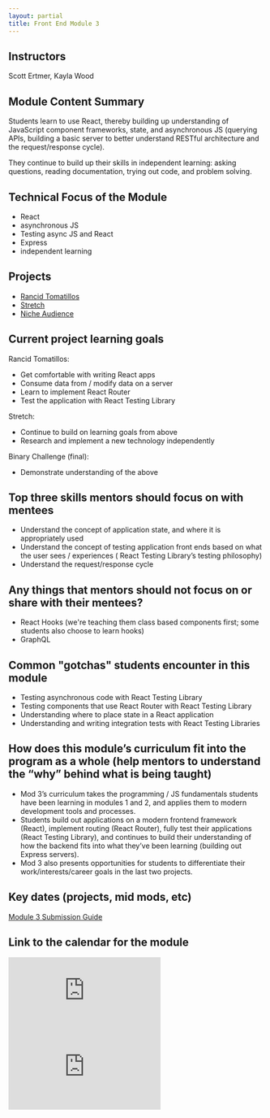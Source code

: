 ```yaml
---
layout: partial
title: Front End Module 3
---
```


## Instructors

Scott Ertmer, Kayla Wood

## Module Content Summary

Students learn to use React, thereby building up understanding of JavaScript component frameworks, state, and asynchronous JS (querying APIs, building a basic server to better understand RESTful architecture and the request/response cycle).

They continue to build up their skills in independent learning: asking questions, reading documentation, trying out code, and problem solving.

## Technical Focus of the Module

- React
- asynchronous JS
- Testing async JS and React
- Express
- independent learning

## Projects

<ul class="projects">
    <!-- <li class="project"><a href="https://frontend.turing.edu/projects/module-3/whats-new.html">What's New?</a></li> -->
    <!-- <li class="project"><a href="https://frontend.turing.edu/projects/module-3/swapi-trivia.html">SWAPI-Trivia</a></li> -->
    <!--<li class="project"><a href="https://frontend.turing.edu/projects/module-3/vrad.html">VRAD</a></li>-->
    <!-- <li class="project"><a href="https://frontend.turing.edu/projects/module-3/movie-tracker.html">Movie Tracker</a></li> -->
    <!-- <li class="project"><a href="https://frontend.turing.edu/projects/module-3/turing-yearbook.html">Yearbook (mini project)</a></li> -->
    <li class="project"><a href="https://frontend.turing.edu/projects/module-3/rancid-tomatillos-v3.html">Rancid Tomatillos</a></li>
    <li class="project"><a href="https://frontend.turing.edu/projects/module-3/stretch.html">Stretch</a></li>
    <li class="project"><a href="https://frontend.turing.edu/projects/module-3/niche-audience.html">Niche Audience</a></li>
    <!-- <li class="project"><a href="https://frontend.turing.edu/projects/module-3/ideas-4-ideaboxes.html">Ideas-4-Ideaboxes</a></li> -->
    <!-- <li class="project"><a href="https://frontend.turing.edu/projects/tune-in-later.html">Tune In Later</a></li> -->
    <!-- <li class="project"><a href="https://frontend.turing.edu/projects/module-3/group-dynamics-reflection.html">Pair/Group Reflection</a></li> -->
    <!-- <li class="project"><a href="https://frontend.turing.edu/projects/swapi-box.html">SWapi-Box</a></li> -->
    <!-- <li class="project"><a href="https://frontend.turing.edu/projects/self-directed-project.html">Self-Directed Projects</a></li> -->
    <!-- <li class="project"><a href="https://frontend.turing.edu/projects/trapper-keeper.html">Trapper Keeper</a></li> -->
    <!-- <li class="project"><a href="https://frontend.turing.edu/projects/weather&#45;forecast.html">Weather Forecast</a></li> -->
    <!-- <li class="project"><a href="https://frontend.turing.edu/projects/remember.html">remEMBER</a></li> -->
    <!-- <li class="project"><a href="https://github.com/turingschool&#45;examples/headcount2.0">HeadCount2.0</a></li> -->
    <!-- <li class="project"><a href="https://frontend.turing.edu/projects/red&#45;green&#45;blue.html">Red Green Blue</a></li> -->
    <!-- <li class="project"><a href="https://frontend.turing.edu/projects/walker-texas-rangerbox.html">Walker Texas Rangerbox</a></li> -->
  </ul>

## Current project learning goals

Rancid Tomatillos:

- Get comfortable with writing React apps
- Consume data from / modify data on a server
- Learn to implement React Router
- Test the application with React Testing Library

Stretch:

- Continue to build on learning goals from above
- Research and implement a new technology independently

Binary Challenge (final):

- Demonstrate understanding of the above

## Top three skills mentors should focus on with mentees

- Understand the concept of application state, and where it is appropriately used
- Understand the concept of testing application front ends based on what the user sees / experiences ( React Testing Library’s testing philosophy)
- Understand the request/response cycle

## Any things that mentors should **not** focus on or share with their mentees?

- React Hooks (we're teaching them class based components first; some students also choose to learn hooks)
- GraphQL

## Common "gotchas" students encounter in this module

- Testing asynchronous code with React Testing Library
- Testing components that use React Router with React Testing Library
- Understanding where to place state in a React application
- Understanding and writing integration tests with React Testing Libraries

## How does this module’s curriculum fit into the program as a whole **(help mentors to understand the “why” behind what is being taught)**

- Mod 3’s curriculum takes the programming / JS fundamentals students have been learning in modules 1 and 2, and applies them to modern development tools and processes.
- Students build out applications on a modern frontend framework (React), implement routing (React Router), fully test their applications (React Testing Library), and continues to build their understanding of how the backend fits into what they’ve been learning (building out Express servers).
- Mod 3 also presents opportunities for students to differentiate their work/interests/career goals in the last two projects.

## Key dates (projects, mid mods, etc)

[Module 3 Submission Guide](https://frontend.turing.io/lessons/module-3/submission-guide.html)

## Link to the calendar for the module

<section class="module-content" data-module="3">
  <div class="responsive-iframe-container">
    <div class='tablet'>
      <iframe src="https://calendar.google.com/calendar/embed?showTitle=0&amp;showPrint=0&amp;showCalendars=0&amp;mode=AGENDA&amp;height=400&amp;wkst=1&amp;bgcolor=%23FFFFFF&amp;src=casimircreative.com_krb9p35ck35m4uoji5d2715844%40group.calendar.google.com&amp;color=%23853104&amp;ctz=America%2FDenver"
        style="border-width:0" frameborder="0" scrolling="no"></iframe>
    </div>
    <div class='desktop'>
      <iframe src="https://calendar.google.com/calendar/embed?showTitle=0&amp;showNav=1&amp;showDate=0&amp;showPrint=0&amp;showTabs=0&amp;showCalendars=0&amp;showTz=0&amp;mode=WEEK&amp;height=400&amp;wkst=1&amp;bgcolor=%23FFFFFF&amp;src=casimircreative.com_krb9p35ck35m4uoji5d2715844%40group.calendar.google.com&amp;color=%23853104&amp;ctz=America%2FDenver"
        style="border-width:0" frameborder="0" scrolling="no"></iframe>
    </div>
  </div>
</section>
